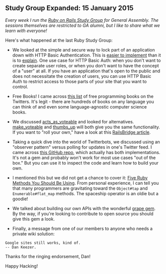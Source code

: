## Study Group Expanded: 15 January 2015

*Every week I run the [Ruby on Rails Study Group](https://generalassemb.ly/education/ruby-on-rails-study-group/new-york-city/10792) for General Assembly. The sessions themselves are restricted to GA alumni, but I like to share what we learn with everyone!*

Here's what happened at the last Ruby Study Group:

- We looked at the simple and secure way to lock part of an application down with HTTP Basic Authentication. This is [easier to implement](http://api.rubyonrails.org/classes/ActionController/HttpAuthentication/Basic.html) than it is to [explain](http://en.wikipedia.org/wiki/Basic_access_authentication). One use case for HTTP Basic Auth: when you don't want to create separate user roles, or when you don't want to have the concept of a "user" at all. If you have an application that's open to the public and does not necessitate the creation of users, you can use HTTP Basic Auth to restrict access to those parts of your site that you want to control.

- Free Books! I came across [this list](https://github.com/vhf/free-programming-books/blob/master/free-programming-books.md) of free programming books on the Twitters. It's legit - there are hundreds of books on any language you can think of and even some language-agnostic computer science books.

- We discussed [acts_as_voteable](https://github.com/ryanto/acts_as_votable) and looked for alternatives. [make_voteable](https://github.com/medihack/make_voteable) and [thumbs_up](https://github.com/bouchard/thumbs_up) will both give you the same functionality. If you want to "roll your own," have a look at this [RailsBridge article](http://docs.railsbridge.org/intro-to-rails/allow_people_to_vote).

- Taking a quick dive into the world of Twitterbots, we discussed using an "observer pattern" versus polling for updates in one's Twitter feed. I came across [this GitHub repo](https://github.com/jsuder/rails-retweeter-bot), which actually has both implementations. It's not a gem and probably won't work for most use cases "out of the box." But you can use it to inspect the code and learn how to build your own.

- I mentioned this but we did not get a chance to cover it: [Five Ruby Methods You Should Be Using](https://blog.engineyard.com/2015/five-ruby-methods-you-should-be-using?utm_source=rubyweekly&utm_medium=email). From personal experience, I can tell you that many programmers are gravitating toward the `Object#tap` and `Enumerable#flat_map` methods. The spaceship operator is an oldie but a goodie!

- We talked about building our own APIs with the wonderful [grape gem](https://github.com/intridea/grape). By the way, if you're looking to contribute to open source you should give this gem a look.

- Finally, a message from one of our members to anyone who needs a private wiki solution:

```
Google sites still works, kind of.
-- Dan Keezer.
```

Thanks for the ringing endorsement, Dan!

Happy Hacking!

